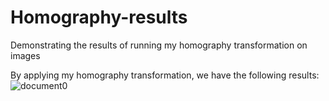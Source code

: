 # Homography-results
Demonstrating the results of running my homography transformation on images

By applying my homography transformation, we have the following results:
![document0](https://user-images.githubusercontent.com/74875627/194393654-a72c38a5-269c-479d-9450-92a1cdc6f12a.jpg)
